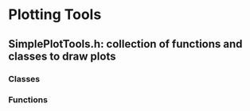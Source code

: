 # Plotting Tools

## SimplePlotTools.h: collection of functions and classes to draw plots
### Classes

### Functions
